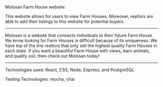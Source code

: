 Molosan Farm House website:

This website allows for users to view Farm Houses. Moreover, realtors are able to add their listings to this website for potential buyers.

***
Molosan is a website that connects individuals to their future Farm House. We know looking for Farm Houses is difficult because of its uniqueness. We have top of the line realtors that only sell the highest quality Farm Houses in each state. If you want a beautiful Farm House with views, barn animals, and quality soil, then check out Molosan today!
***

Technologies used:
React, CSS, Node, Express, and PostgreSQL

Testing Technologies:
mocha, chai
